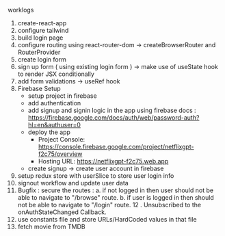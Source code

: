worklogs

1. create-react-app 
2. configure tailwind
3. build login page
4.  configure routing using react-router-dom -> createBrowserRouter and RouterProvider
5. create login form
6. sign up form ( using existing login form ) -> make use of useState hook to render JSX conditionally
7. add form validations -> useRef hook 
8. Firebase Setup
    - setup project in firebase
    - add authentication
    - add signup and signin logic in the app using firebase docs : https://firebase.google.com/docs/auth/web/password-auth?hl=en&authuser=0
    - deploy the app 
        - Project Console: https://console.firebase.google.com/project/netflixgpt-f2c75/overview
        - Hosting URL: https://netflixgpt-f2c75.web.app
    - create signup -> create user account in firebase
9. setup redux store with userSlice to store user login info 
10. signout workflow and update user data
11. Bugfix :
      secure the routes : 
        a. if not logged in then user should not be able to navigate to "/browse" route.
        b. if user is logged in then should not be able to navigate to "/login" route.
12 . Unsubscribed to the onAuthStateChanged Callback.    
13. use constants file and store URLs/HardCoded values in that file
14. fetch movie from TMDB
